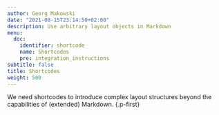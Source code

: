 ```yaml
---
author: Georg Makowski
date: "2021-08-15T23:14:50+02:00"
description: Use arbitrary layout objects in Markdown 
menu:
  doc:
    identifier: shortcode
    name: Shortcodes
    pre: integration_instructions
subtitle: false
title: Shortcodes
weight: 500
---
```


We need shortcodes to introduce complex layout structures beyond the capabilities of (extended) Markdown.
{.p-first} <!--more-->
